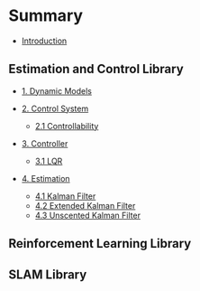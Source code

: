 # Summary

* [Introduction](README.md)

## Estimation and Control Library

* [1. Dynamic Models]()

* [2. Control System]()
    * [2.1 Controllability](ecl_21_controllability.md)

* [3. Controller](ecl_30_controller.md)
    * [3.1 LQR](ecl_31_lqr.md)

* [4. Estimation]()
    * [4.1 Kalman Filter]()
    * [4.2 Extended Kalman Filter]()
    * [4.3 Unscented Kalman Filter](ecl_43_ukf.md)

## Reinforcement Learning Library

## SLAM Library

